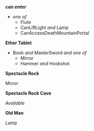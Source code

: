 ﻿***can enter***

- *one of*
  - Flute
  - CanLiftLight *and* Lamp
  - CanAccessDeathMountainPortal

**Ether Tablet**

- Book *and* MasterSword *and one of*
  - Mirror
  - Hammer *and* Hookshot

**Spectacle Rock**

Mirror

**Spectacle Rock Cave**

*Available*

**Old Man**

Lamp
